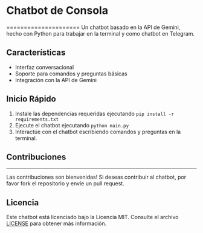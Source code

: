 # Chatbot de Consola
=====================
Un chatbot basado en la API de Gemini, hecho con Python para trabajar en la terminal y como chatbot en Telegram.
## Características
* Interfaz conversacional
* Soporte para comandos y preguntas básicas
* Integración con la API de Gemini
## Inicio Rápido
1. Instale las dependencias requeridas ejecutando `pip install -r requirements.txt`
2. Ejecute el chatbot ejecutando `python main.py`
3. Interactúe con el chatbot escribiendo comandos y preguntas en la terminal.
## Contribuciones
-------------------
Las contribuciones son bienvenidas! Si deseas contribuir al chatbot, por favor fork el repositorio y envíe un pull request.
## Licencia
Este chatbot está licenciado bajo la Licencia MIT. Consulte el archivo [LICENSE](LICENSE) para obtener más información.